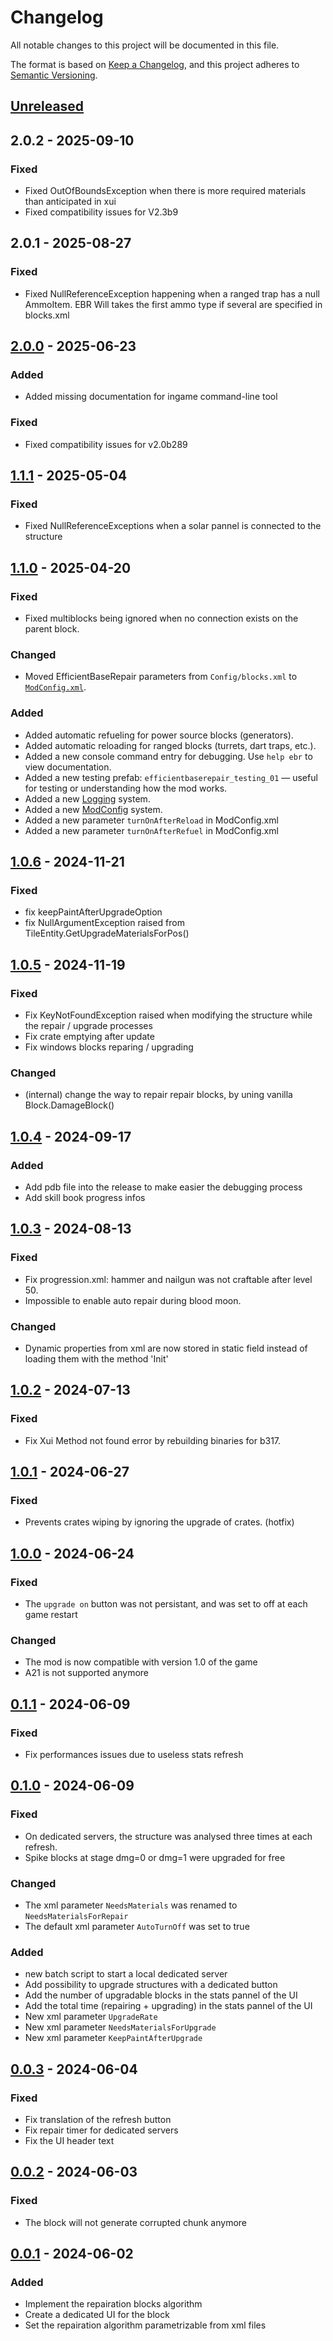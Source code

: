 # Changelog

All notable changes to this project will be documented in this file.

The format is based on [Keep a Changelog](https://keepachangelog.com/en/1.1.0/), and this project adheres to [Semantic Versioning](https://semver.org/spec/v2.0.0.html).

## [Unreleased]

## 2.0.2 - 2025-09-10

### Fixed
- Fixed OutOfBoundsException when there is more required materials than anticipated in xui
- Fixed compatibility issues for V2.3b9

## 2.0.1 - 2025-08-27

### Fixed
- Fixed NullReferenceException happening when a ranged trap has a null AmmoItem. EBR Will takes the first ammo type if several are specified in blocks.xml

## [2.0.0] - 2025-06-23

### Added
- Added missing documentation for ingame command-line tool

### Fixed
- Fixed compatibility issues for v2.0b289

## [1.1.1] - 2025-05-04

### Fixed

- Fixed NullReferenceExceptions when a solar pannel is connected to the structure

## [1.1.0] - 2025-04-20

### Fixed
- Fixed multiblocks being ignored when no connection exists on the parent block.

### Changed
- Moved EfficientBaseRepair parameters from `Config/blocks.xml` to [`ModConfig.xml`](./ModConfig.xml).

### Added
- Added automatic refueling for power source blocks (generators).
- Added automatic reloading for ranged blocks (turrets, dart traps, etc.).
- Added a new console command entry for debugging. Use `help ebr` to view documentation.
- Added a new testing prefab: `efficientbaserepair_testing_01` — useful for testing or understanding how the mod works.
- Added a new [Logging](./Scripts/Utils/Logging.cs) system.
- Added a new [ModConfig](./Scripts/Utils/ModConfig.cs) system.
- Added a new parameter `turnOnAfterReload` in ModConfig.xml
- Added a new parameter `turnOnAfterRefuel` in ModConfig.xml

## [1.0.6] - 2024-11-21

### Fixed
- fix keepPaintAfterUpgradeOption
- fix NullArgumentException raised from TileEntity.GetUpgradeMaterialsForPos()

## [1.0.5] - 2024-11-19

### Fixed
- Fix KeyNotFoundException raised when modifying the structure while the repair / upgrade processes
- Fix crate emptying after update
- Fix windows blocks reparing / upgrading

### Changed
- (internal) change the way to repair repair blocks, by uning vanilla Block.DamageBlock()

## [1.0.4] - 2024-09-17

### Added
- Add pdb file into the release to make easier the debugging process
- Add skill book progress infos

## [1.0.3] - 2024-08-13

### Fixed
- Fix progression.xml: hammer and nailgun was not craftable after level 50.
- Impossible to enable auto repair during blood moon.

### Changed
- Dynamic properties from xml are now stored in static field instead of loading them with the method 'Init'

## [1.0.2] - 2024-07-13

### Fixed
- Fix Xui Method not found error by rebuilding binaries for b317.

## [1.0.1] - 2024-06-27

### Fixed
- Prevents crates wiping by ignoring the upgrade of crates. (hotfix)

## [1.0.0] - 2024-06-24

### Fixed
- The `upgrade on` button was not persistant, and was set to off at each game restart

### Changed
- The mod is now compatible with version 1.0 of the game
- A21 is not supported anymore

## [0.1.1] - 2024-06-09

### Fixed
- Fix performances issues due to useless stats refresh

## [0.1.0] - 2024-06-09

### Fixed
- On dedicated servers, the structure was analysed three times at each refresh.
- Spike blocks at stage dmg=0 or dmg=1 were upgraded for free

### Changed
- The xml parameter `NeedsMaterials` was renamed to `NeedsMaterialsForRepair`
- The default xml parameter `AutoTurnOff` was set to true

### Added
- new batch script to start a local dedicated server
- Add possibility to upgrade structures with a dedicated button
- Add the number of upgradable blocks in the stats pannel of the UI
- Add the total time (repairing + upgrading) in the stats pannel of the UI
- New xml parameter `UpgradeRate`
- New xml parameter `NeedsMaterialsForUpgrade`
- New xml parameter `KeepPaintAfterUpgrade`


## [0.0.3] - 2024-06-04

### Fixed
- Fix translation of the refresh button
- Fix repair timer for dedicated servers
- Fix the UI header text

## [0.0.2] - 2024-06-03

### Fixed
- The block will not generate corrupted chunk anymore

## [0.0.1] - 2024-06-02

### Added
- Implement the repairation blocks algorithm
- Create a dedicated UI for the block
- Set the repairation algorithm parametrizable from xml files


[unreleased]: https://github.com/VisualDev-FR/7D2D-efficient-base-repair/compare/master...unreleased
[2.0.2]: https://github.com/VisualDev-FR/7D2D-efficient-base-repair/compare/2.0.1...2.0.2
[2.0.1]: https://github.com/VisualDev-FR/7D2D-efficient-base-repair/compare/2.0.0...2.0.1
[2.0.0]: https://github.com/VisualDev-FR/7D2D-efficient-base-repair/compare/1.1.0...2.0.0
[1.1.1]: https://github.com/VisualDev-FR/7D2D-efficient-base-repair/compare/1.1.0...1.1.1
[1.1.0]: https://github.com/VisualDev-FR/7D2D-efficient-base-repair/compare/1.0.6...1.1.0
[1.0.6]: https://github.com/VisualDev-FR/7D2D-efficient-base-repair/compare/1.0.5...1.0.6
[1.0.5]: https://github.com/VisualDev-FR/7D2D-efficient-base-repair/compare/1.0.4...1.0.5
[1.0.4]: https://github.com/VisualDev-FR/7D2D-efficient-base-repair/compare/1.0.3...1.0.4
[1.0.3]: https://github.com/VisualDev-FR/7D2D-efficient-base-repair/compare/1.0.2...1.0.3
[1.0.2]: https://github.com/VisualDev-FR/7D2D-efficient-base-repair/compare/1.0.1...1.0.2
[1.0.1]: https://github.com/VisualDev-FR/7D2D-efficient-base-repair/compare/1.0.0...1.0.1
[1.0.0]: https://github.com/VisualDev-FR/7D2D-efficient-base-repair/compare/0.1.1...1.0.0
[0.1.1]: https://github.com/VisualDev-FR/7D2D-efficient-base-repair/compare/0.1.0...0.1.1
[0.1.0]: https://github.com/VisualDev-FR/7D2D-efficient-base-repair/compare/0.0.3...0.1.0
[0.0.3]: https://github.com/VisualDev-FR/7D2D-efficient-base-repair/compare/0.0.2...0.0.3
[0.0.2]: https://github.com/VisualDev-FR/7D2D-efficient-base-repair/compare/0.0.1...0.0.2
[0.0.1]: https://github.com/VisualDev-FR/7D2D-efficient-base-repair/tree/0.0.1
